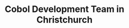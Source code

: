 ---
title: Cobol Development Team in Christchurch
permalink: /landings/locations/christchurch/developer/cobol
technology: Cobol
location: Christchurch
---